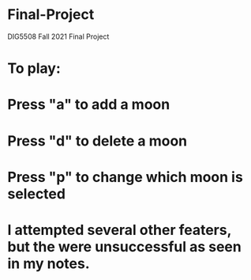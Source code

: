 # Final-Project
DIG5508 Fall 2021 Final Project
# To play:
# Press "a" to add a moon
 # Press "d" to delete a moon
# Press "p" to change which moon is selected
# I attempted several other featers, but the were unsuccessful as seen in my notes.
